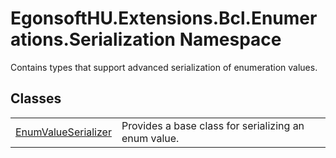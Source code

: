 # EgonsoftHU.Extensions.Bcl.Enumerations.Serialization Namespace


Contains types that support advanced serialization of enumeration values.



## Classes
<table>
<tr>
<td><a href="T_EgonsoftHU_Extensions_Bcl_Enumerations_Serialization_EnumValueSerializer.md">EnumValueSerializer</a></td>
<td>Provides a base class for serializing an enum value.</td></tr>
</table>